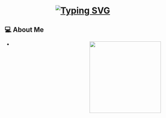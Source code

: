 <h1 align="center">
  <a href="https://git.io/typing-svg"><img src="https://readme-typing-svg.demolab.com?font=Fira+Code&weight=600&size=22&pause=1000&color=9920F7&background=FFFCFC00&center=true&vCenter=true&width=435&lines=Hello+Nice+to+Meet+You;I'm+Mustafa+Elsharawy;Have+A+Nice+Day+%E2%9C%A8" alt="Typing SVG" /></a>
</h1>

<h2>💻 About Me</h2>
<img align='right' src="https://media.giphy.com/media/RbDKaczqWovIugyJmW/giphy.gif" width="230">

- 

<!--
[![Typing SVG](https://readme-typing-svg.demolab.com?font=Fira+Code&weight=600&size=22&pause=1000&color=9920F7&background=FFFCFC00&center=true&vCenter=true&width=435&lines=Hello+Nice+to+Meet+You;I'm+Mustafa+Elsharawy;Have+A+Nice+Day+%E2%9C%A8)](https://git.io/typing-svg)

<a href="https://git.io/typing-svg"><img src="https://readme-typing-svg.demolab.com?font=Fira+Code&weight=600&size=22&pause=1000&color=9920F7&background=FFFCFC00&center=true&vCenter=true&width=435&lines=Hello+Nice+to+Meet+You;I'm+Mustafa+Elsharawy;Have+A+Nice+Day+%E2%9C%A8" alt="Typing SVG" /></a>
-->



<!--
**MeMoElprince/MeMoElprince** is a ✨ _special_ ✨ repository because its `README.md` (this file) appears on your GitHub profile.

Here are some ideas to get you started:

- 🔭 I’m currently working on ...
- 🌱 I’m currently learning ...
- 👯 I’m looking to collaborate on ...
- 🤔 I’m looking for help with ...
- 💬 Ask me about ...
- 📫 How to reach me: ...
- 😄 Pronouns: ...
- ⚡ Fun fact: ...
-->
